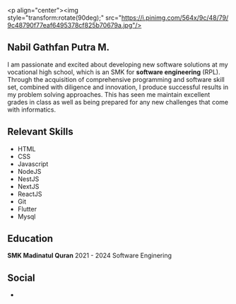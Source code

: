 <p align="center"><img style="transform:rotate(90deg);" src="https://i.pinimg.com/564x/9c/48/79/9c48790f77eaf6495378cf825b70679a.jpg"/></p>

## Nabil Gathfan Putra M.
  I am passionate and excited about developing new software solutions at my vocational high school, which is an SMK for **software engineering** (RPL). Through the acquisition of comprehensive programming and software skill set, combined with diligence and innovation, I produce successful results in my problem solving approaches. This has seen me maintain excellent grades in class as well as being prepared for any new challenges that come with informatics.

## Relevant Skills
  - HTML
  - CSS
  - Javascript
  - NodeJS
  - NestJS
  - NextJS
  - ReactJS
  - Git
  - Flutter
  - Mysql

## Education
  **SMK Madinatul Quran**
  2021 - 2024
  Software Enginering

## Social
  -
